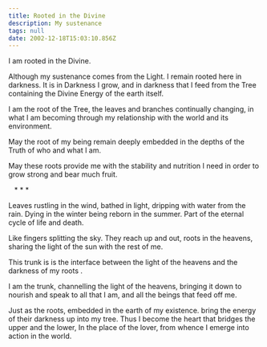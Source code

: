 ```yaml
---
title: Rooted in the Divine
description: My sustenance
tags: null
date: 2002-12-18T15:03:10.856Z
---
```


<div class="poem">

I am rooted in the Divine.

Although my sustenance comes from the Light.
I remain rooted here in darkness.
It is in Darkness I grow,
and in darkness
that I feed from the Tree
containing the Divine Energy
of the earth itself.

I am the root of the Tree,
the leaves and branches continually changing,
in what I am becoming
through my relationship
with the world and its environment.

May the root
of my being
remain deeply embedded
in the depths
of the Truth
of who
and what
I am.

May these roots provide me
with the stability and nutrition
I need
in order to grow strong and bear much fruit.

&nbsp;&nbsp; \* \* \*

Leaves rustling in the wind,
bathed in light,
dripping with water
from the rain.
Dying in the winter
being reborn in the summer.
Part of the eternal cycle
of life and death.

Like fingers splitting the sky.
They reach up and out,
roots in the heavens,
sharing the light
of the sun
with the rest of me.

This trunk is is the interface
between the light of
the heavens
and the darkness of my roots .

I am the trunk,
channelling the light of the heavens,
bringing it down to nourish and speak
to all that I am, and all the beings that
feed off me.

Just as the roots,
embedded in the earth of my existence.
bring the energy of their darkness
up into my tree.
Thus I become the heart that bridges the upper and the lower,
In the place of the lover,
from whence I emerge into action in the world.

</div>
